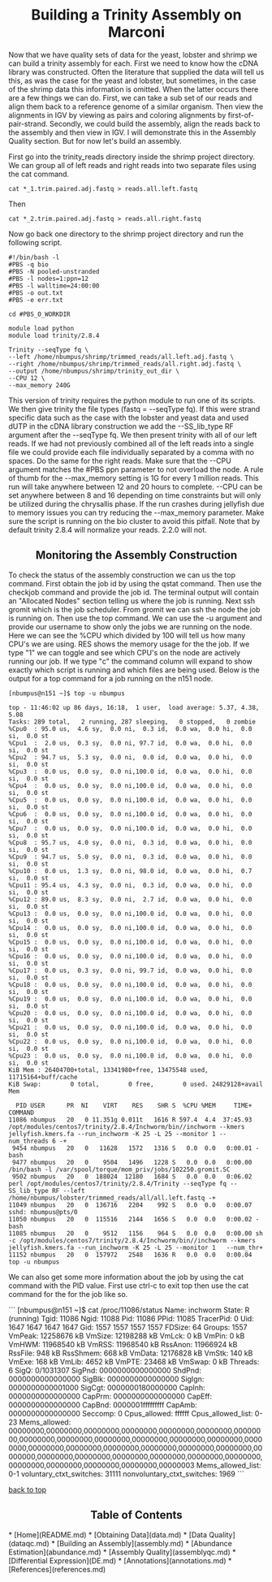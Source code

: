 <h1 align="center">Building a Trinity Assembly on Marconi<a id="top"></a></h1>

<p>Now that we have quality sets of data for the yeast, lobster and shrimp we can build a trinity assembly for each. First we need to know how the cDNA library was constructed.  Often the literature that supplied the data will tell us this, as was the case for the yeast and lobster, but sometimes, in the case of the shrimp data this information is omitted.  When the latter occurs there are a few things we can do.  First, we can take a sub set of our reads and align them back to a reference genome of a similar organism.  Then view the alignments in IGV by viewing as pairs and coloring alignments by first-of-pair-strand.  Secondly, we could build the assembly, align the reads back to the assembly and then view in IGV.  I will demonstrate this in the Assembly Quality section.  But for now let's build an assembly.</p>

<p>First go into the trinity_reads directory inside the shrimp project directory.  We can group all of left reads and right reads into two separate files using the cat command.</p>

```
cat *_1.trim.paired.adj.fastq > reads.all.left.fastq
```

<p>Then</p>

```
cat *_2.trim.paired.adj.fastq > reads.all.right.fastq
```
Now go back one directory to the shrimp project directory and run the following script.

```
#!/bin/bash -l
#PBS -q bio
#PBS -N pooled-unstranded
#PBS -l nodes=1:ppn=12
#PBS -l walltime=24:00:00
#PBS -o out.txt
#PBS -e err.txt

cd #PBS_O_WORKDIR

module load python
module load trinity/2.8.4

Trinity --seqType fq \
--left /home/nbumpus/shrimp/trimmed_reads/all.left.adj.fastq \
--right /home/nbumpus/shrimp/trimmed_reads/all.right.adj.fastq \
--output /home/nbumpus/shrimp/trinity_out_dir \
--CPU 12 \
--max_memory 240G
```
<p>This version of trinity requires the python module to run one of its scripts.  We then give trinity the file types 
(fastq = --seqType fq).  If this were strand specific data such as the case with the lobster and yeast data and used dUTP 
in the cDNA library construction we add the --SS_lib_type RF argument after the --seqType fq.  We then present trinity with all of our left reads.  If we had not previously combined all of the left reads into a single file we could provide each file individually separated by a comma with no spaces.  Do the same for the right reads.  Make sure that the --CPU argument matches the #PBS ppn parameter to not overload the node.  A rule of thumb for the --max_memory setting is 1G for every 1 million reads.  This run will take anywhere between  12 and 20 hours to complete.  --CPU can be set anywhere between 8 and 16 depending on time constraints but will only be utilized during the chrysallis phase.  If the run crashes during jellyfish due to memory issues you can try reducing the --max_memory parameter.  Make sure the script is running on the bio cluster to avoid this pitfall.  Note that by default trinity 2.8.4 will normalize your reads.  2.2.0 will not.</p>

<h2 align="center">Monitoring the Assembly Construction</h2>

<p>To check the status of the assembly construction we can us the top command.  First obtain the job id by using the qstat command.  Then use the checkjob command and provide the job id.  The terminal output will contain an "Allocated Nodes" section telling us where the job is running.  Next ssh gromit which is the job scheduler.  From gromit we can ssh the node the job is running on.  Then use the top command.  We can use the -u argument and provide our username to show only the jobs we are running on the node.  Here we can see the %CPU which divided by 100 will tell us how many CPU's we are using.  RES shows the memory usage for the the job.  If we type "1" we can toggle and see which CPU's on the node are actively running our job.  If we type "c" the command column will expand to show exactly which script is running and which files are being used.  Below is the output for a top command for a job running on the n151 node.</p>

```
[nbumpus@n151 ~]$ top -u nbumpus

top - 11:46:02 up 86 days, 16:18,  1 user,  load average: 5.37, 4.38, 5.08
Tasks: 289 total,   2 running, 287 sleeping,   0 stopped,   0 zombie
%Cpu0  : 95.0 us,  4.6 sy,  0.0 ni,  0.3 id,  0.0 wa,  0.0 hi,  0.0 si,  0.0 st
%Cpu1  :  2.0 us,  0.3 sy,  0.0 ni, 97.7 id,  0.0 wa,  0.0 hi,  0.0 si,  0.0 st
%Cpu2  : 94.7 us,  5.3 sy,  0.0 ni,  0.0 id,  0.0 wa,  0.0 hi,  0.0 si,  0.0 st
%Cpu3  :  0.0 us,  0.0 sy,  0.0 ni,100.0 id,  0.0 wa,  0.0 hi,  0.0 si,  0.0 st
%Cpu4  :  0.0 us,  0.0 sy,  0.0 ni,100.0 id,  0.0 wa,  0.0 hi,  0.0 si,  0.0 st
%Cpu5  :  0.0 us,  0.0 sy,  0.0 ni,100.0 id,  0.0 wa,  0.0 hi,  0.0 si,  0.0 st
%Cpu6  :  0.0 us,  0.0 sy,  0.0 ni,100.0 id,  0.0 wa,  0.0 hi,  0.0 si,  0.0 st
%Cpu7  :  0.0 us,  0.0 sy,  0.0 ni,100.0 id,  0.0 wa,  0.0 hi,  0.0 si,  0.0 st
%Cpu8  : 95.7 us,  4.0 sy,  0.0 ni,  0.3 id,  0.0 wa,  0.0 hi,  0.0 si,  0.0 st
%Cpu9  : 94.7 us,  5.0 sy,  0.0 ni,  0.3 id,  0.0 wa,  0.0 hi,  0.0 si,  0.0 st
%Cpu10 :  0.0 us,  1.3 sy,  0.0 ni, 98.0 id,  0.0 wa,  0.0 hi,  0.7 si,  0.0 st
%Cpu11 : 95.4 us,  4.3 sy,  0.0 ni,  0.3 id,  0.0 wa,  0.0 hi,  0.0 si,  0.0 st
%Cpu12 : 89.0 us,  8.3 sy,  0.0 ni,  2.7 id,  0.0 wa,  0.0 hi,  0.0 si,  0.0 st
%Cpu13 :  0.0 us,  0.0 sy,  0.0 ni,100.0 id,  0.0 wa,  0.0 hi,  0.0 si,  0.0 st
%Cpu14 :  0.0 us,  0.0 sy,  0.0 ni,100.0 id,  0.0 wa,  0.0 hi,  0.0 si,  0.0 st
%Cpu15 :  0.0 us,  0.0 sy,  0.0 ni,100.0 id,  0.0 wa,  0.0 hi,  0.0 si,  0.0 st
%Cpu16 :  0.0 us,  0.0 sy,  0.0 ni,100.0 id,  0.0 wa,  0.0 hi,  0.0 si,  0.0 st
%Cpu17 :  0.0 us,  0.3 sy,  0.0 ni, 99.7 id,  0.0 wa,  0.0 hi,  0.0 si,  0.0 st
%Cpu18 :  0.0 us,  0.0 sy,  0.0 ni,100.0 id,  0.0 wa,  0.0 hi,  0.0 si,  0.0 st
%Cpu19 :  0.0 us,  0.0 sy,  0.0 ni,100.0 id,  0.0 wa,  0.0 hi,  0.0 si,  0.0 st
%Cpu20 :  0.0 us,  0.0 sy,  0.0 ni,100.0 id,  0.0 wa,  0.0 hi,  0.0 si,  0.0 st
%Cpu21 :  0.0 us,  0.0 sy,  0.0 ni,100.0 id,  0.0 wa,  0.0 hi,  0.0 si,  0.0 st
%Cpu22 :  0.0 us,  0.0 sy,  0.0 ni,100.0 id,  0.0 wa,  0.0 hi,  0.0 si,  0.0 st
%Cpu23 :  0.0 us,  0.0 sy,  0.0 ni,100.0 id,  0.0 wa,  0.0 hi,  0.0 si,  0.0 st
KiB Mem : 26404700+total, 13341980+free, 13475548 used, 11715164+buff/cache
KiB Swap:        0 total,        0 free,        0 used. 24829128+avail Mem 

  PID USER      PR  NI    VIRT    RES    SHR S  %CPU %MEM     TIME+ COMMAND                                                                                                                                        
11086 nbumpus   20   0 11.351g 0.011t   1616 R 597.4  4.4  37:45.93 /opt/modules/centos7/trinity/2.8.4/Inchworm/bin//inchworm --kmers jellyfish.kmers.fa --run_inchworm -K 25 -L 25 --monitor 1 --num_threads 6 -+ 
 9454 nbumpus   20   0   11628   1572   1316 S   0.0  0.0   0:00.01 -bash                                                                                                                                          
 9477 nbumpus   20   0    9504   1496   1228 S   0.0  0.0   0:00.00 /bin/bash -l /var/spool/torque/mom_priv/jobs/102250.gromit.SC                                                                                  
 9502 nbumpus   20   0  188024  12180   1684 S   0.0  0.0   0:06.02 perl /opt/modules/centos7/trinity/2.8.4/Trinity --seqType fq --SS_lib_type RF --left /home/nbumpus/lobster/trimmed_reads/all/all.left.fastq -+ 
11049 nbumpus   20   0  136716   2204    992 S   0.0  0.0   0:00.07 sshd: nbumpus@pts/0                                                                                                                            
11050 nbumpus   20   0  115516   2144   1656 S   0.0  0.0   0:00.02 -bash                                                                                                                                          
11085 nbumpus   20   0    9512   1156    964 S   0.0  0.0   0:00.00 sh -c /opt/modules/centos7/trinity/2.8.4/Inchworm/bin//inchworm --kmers jellyfish.kmers.fa --run_inchworm -K 25 -L 25 --monitor 1   --num_thr+ 
11152 nbumpus   20   0  157972   2548   1636 R   0.0  0.0   0:00.04 top -u nbumpus                     
```
<p>We can also get some more information about the job by using the cat command with the PID value.  First use ctrl-c to exit top then use the cat command for the for the job like so.</p>
```
[nbumpus@n151 ~]$ cat /proc/11086/status
Name:	inchworm
State:	R (running)
Tgid:	11086
Ngid:	11088
Pid:	11086
PPid:	11085
TracerPid:	0
Uid:	1647	1647	1647	1647
Gid:	1557	1557	1557	1557
FDSize:	64
Groups:	1557 
VmPeak:	12258676 kB
VmSize:	12198288 kB
VmLck:	       0 kB
VmPin:	       0 kB
VmHWM:	11968540 kB
VmRSS:	11968540 kB
RssAnon:	11966924 kB
RssFile:	     948 kB
RssShmem:	     668 kB
VmData:	12176828 kB
VmStk:	     140 kB
VmExe:	     168 kB
VmLib:	    4652 kB
VmPTE:	   23468 kB
VmSwap:	       0 kB
Threads:	6
SigQ:	0/1031307
SigPnd:	0000000000000000
ShdPnd:	0000000000000000
SigBlk:	0000000000000000
SigIgn:	0000000000001000
SigCgt:	0000000180000000
CapInh:	0000000000000000
CapPrm:	0000000000000000
CapEff:	0000000000000000
CapBnd:	0000001fffffffff
CapAmb:	0000000000000000
Seccomp:	0
Cpus_allowed:	ffffff
Cpus_allowed_list:	0-23
Mems_allowed:	00000000,00000000,00000000,00000000,00000000,00000000,00000000,00000000,00000000,00000000,00000000,00000000,00000000,00000000,00000000,00000000,00000000,00000000,00000000,00000000,00000000,00000000,00000000,00000000,00000000,00000000,00000000,00000000,00000000,00000000,00000000,00000003
Mems_allowed_list:	0-1
voluntary_ctxt_switches:	31111
nonvoluntary_ctxt_switches:	1969
```
<p><a href="#top">back to top</a></p>


<h2 align="center">Table of Contents</h2>
* [Home](README.md)
* [Obtaining Data](data.md)
* [Data Quality](dataqc.md)
* [Building an Assembly](assembly.md)
* [Abundance Estimation](abundance.md)
* [Assembly Quality](assemblyqc.md)
* [Differential Expression](DE.md)
* [Annotations](annotations.md)
* [References](references.md)
